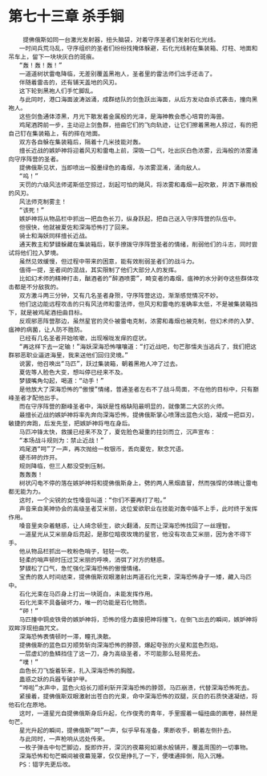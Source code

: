 # 第七十三章 杀手锏
        提佛俄斯如同一台激光发射器，扭头脑袋，对着守序圣者们发射石化光线。
       一时间兵荒马乱，守序组织的圣者们纷纷找掩体躲避，石化光线射在集装箱、灯柱、地面和吊车上，留下一块块灰白的斑痕。
       “轰！轰！轰！”
       一道道树状雷电降临，无差别覆盖黑袍人，圣者里的雷法师们出手还击了。
       伴随着雷击的，还有铺天盖地的风刃。
       这下轮到黑袍人们手忙脚乱。
       与此同时，港口海面波涛汹涌，成群结队的剑鱼跃出海面，从后方发动自杀式袭击，撞向黑袍人。
       这些剑鱼通体漆黑，月光下散发着金属般的光泽，是海神教会悉心培育的海兽。
       鸡尾酒跨前一步，主动迎上剑鱼群，扭曲它们的飞向轨迹，让它们擦着黑袍人掠过，有的把自己钉在集装箱上，有的摔在地面。
       双方各自躲在集装箱后，隔着十几米技能对轰。
       擅长近战的嫉妒神将迎着风刃和雷电上前，深吸一口气，吐出灰白色浓雾，云海般的浓雾涌向守序阵营的圣者。
       提佛俄斯见状，当即喷出一股墨绿色的毒烟，与浓雾混淆，涌向敌人。
       “呜！”
       天罚的六级风法师诺斯低空掠过，刮起可怕的飓风，将浓雾和毒烟一起吹散，并洒下暴雨般的风刃。
       风法师克制雾主！
       “该死！”
       嫉妒神将从物品栏中抓出一把血色长刀，纵身跃起，把自己送入守序阵营的队伍中。
       但很快，他就被夏佐和深海恐怖打了回来。
       骑士和海妖同样擅长近战。
       通天教主和梦貘躲藏在集装箱后，联手撩拨守序阵营圣者的情绪，削弱他们的斗志，同时尝试将他们拉入梦境。
       虽然见效缓慢，但过程中带来的困意，能有效削弱圣者们的战斗力。
       值得一提，圣者间的混战，其实限制了他们大部分人的发挥。
       比如幻术师的精神打击，酗酒者的“醉酒喷雾”，畸变者的毒烟，瘟神的水分剥夺这些群体攻击都是不分敌我的。
       双方激斗两三分钟，又有几名圣者身殒，守序阵营这边，渐渐感觉情况不妙。
       他们这边能远程攻击的只有风法师和雷法师，但风刃和雷电的准确率太低，不是被集装箱挡下，就是被鸡尾酒扭曲目标。
       反观邪恶阵营那边，虽然星官的灵仆被雷电克制，浓雾和毒烟也被克制，但幻术师的入梦、瘟神的病菌，让人防不胜防。
       已经有几名圣者开始咳嗽，出现喉咙发痒的症状。
       “再这样下去一定输！”海妖深海恐怖嚷嚷道：“打近战吧，句芒那懦夫当逃兵了，我们把这群邪恶职业逼进海里，我来送他们回归灵境。”
       说罢，他召唤出“马匹”，跃过集装箱，朝着黑袍人冲了过去。
       夏佐等人脸色大变，想叫停已经来不及。
       梦貘嘴角勾起，喝道：“动手！”
       是他放大了深海恐怖的“傲慢”情绪，普通圣者左右不了战斗局面，不在他的目标中，只有巅峰圣者才配他出手。
       而在守序阵营的巅峰圣者中，海妖是性格缺陷最明显的，就像第二大区的火师。
       最擅长近战的嫉妒神将率先奔向深海恐怖，提佛俄斯掌心喷薄出蓝色火焰，凝成一把巨刃，敏捷的奔跑，后发先至，把嫉妒神将甩在身后。
       马匹冲锋太快，救援已经来不及了，夏佐脸色凝重的拄剑而立，沉声宣布：
       “本场战斗规则为：禁止近战！”
       鸡尾酒“呵”了一声，再次抛给一枚银币，丢向夏佐，默念咒语。
       硬币砰的炸开。
       规则降临，但三人都没受到压制。
       轰轰轰！
       树状闪电不停的落在嫉妒神将和提佛俄斯身上，劈的两人黑烟直冒，然而强悍的体魄让雷电都无能为力。
       这时，一个尖锐的女性嗓音叫道：“你们不要再打了啦。”
       声音来自美神协会的高级圣者艾米丽，这位爱欲职业在技能对轰中插不上手，此时终于发挥作用。
       嗓音里夹杂着魅惑，让人绮念顿生，欲火翻涌，反而让深海恐怖找回了一丝理智。
       一道星光从艾米丽身后亮起，是那位暗夜玫瑰的星官，他没有攻击艾米丽，因为舍不得下手。
       他从物品栏抓出一枚粉色哨子，轻轻一吹。
       轻柔的哨声顿时压过艾米丽的呼唤，消弭了对方的魅惑。
       梦貘松了口气，急忙强化深海恐怖的傲慢情绪。
       宝贵的救人时间结束，提佛俄斯双眼激射出两道石化光束，深海恐怖身子一矮，藏入马匹中。
       石化光束在马匹身上打出一块斑白，未能发挥作用。
       石化光束不具备破坏力，唯一的功能是石化物质。
       “砰！”
       马匹撞中铜皮铁骨的嫉妒神将，恐怖的怪力直接把神将撞飞，在倒飞出去的瞬间，嫉妒神将双眸浮现扭曲咒文。
       深海恐怖表情顿时一滞，瞳孔涣散。
       提佛俄斯的蓝色巨刃顺势斩向深海恐怖的脖颈，爆起夸张的火星和蓝色烈焰。
       一层虚幻的鱼鳞挡住了这一刀，身为高级圣者，不可能那么轻易死去。
       “噗！”
       血色长刀飞旋着斩来，扎入深海恐怖的胸膛。
       蛊惑之妖的兵器专破护甲。
       “哗啦”水声中，蓝色火焰长刀顺利斩开深海恐怖的脖颈，马匹崩溃，代替深海恐怖死去。
       紧接着，提佛俄斯双眼激射出苍白的光束，命中深海恐怖的双腿，灰白的石质快速凝结，将他石化在原地。
       这时，一道星光自提佛俄斯身后升起，化作俊秀的青年，手里握着一幅扭曲的画卷，赫然是句芒。
       星光升起的瞬间，提佛俄斯“呵”一声，似乎早有准备，果断收手，朝着左侧扑去。
       与此同时，一声枪响从远处传来。
       一枚子弹击中句芒脚边，旋即炸开，深沉的夜幕宛如潮水般铺开，覆盖周围的一切事物。
       深海恐怖和句芒瞬间被夜幕笼罩，仅仅是挣扎了一下，便噗通摔倒，陷入沉睡。
       PS：错字先更后改。